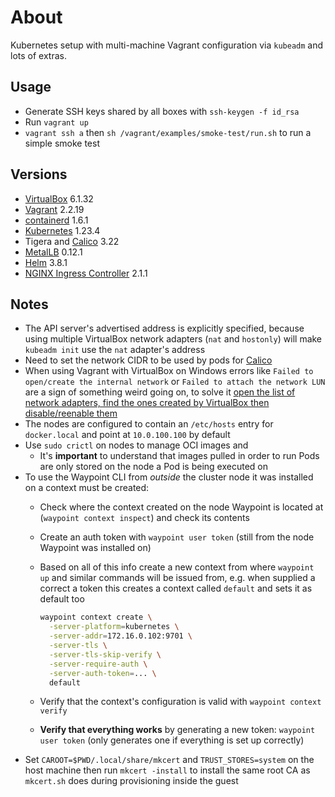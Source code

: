 # About

Kubernetes setup with multi-machine Vagrant configuration via `kubeadm` and lots of extras.

## Usage

* Generate SSH keys shared by all boxes with `ssh-keygen -f id_rsa`
* Run `vagrant up`
* `vagrant ssh a` then `sh /vagrant/examples/smoke-test/run.sh` to run a simple smoke test

## Versions

* [VirtualBox](https://www.virtualbox.org/) 6.1.32
* [Vagrant](vagrantup.com/) 2.2.19
* [containerd](https://containerd.io/) 1.6.1
* [Kubernetes](https://kubernetes.io/) 1.23.4
* Tigera and [Calico](https://projectcalico.docs.tigera.io/) 3.22
* [MetalLB](https://metallb.universe.tf/) 0.12.1
* [Helm](https://helm.sh/) 3.8.1
* [NGINX Ingress Controller](https://github.com/nginxinc/kubernetes-ingress) 2.1.1

## Notes

* The API server's advertised address is explicitly specified, because using multiple VirtualBox network adapters (`nat` and `hostonly`) will make `kubeadm init` use the `nat` adapter's address
* Need to set the network CIDR to be used by pods for [Calico](https://projectcalico.docs.tigera.io/about/about-calico)
* When using Vagrant with VirtualBox on Windows errors like `Failed to open/create the internal network` or `Failed to attach the network LUN` are a sign of something weird going on, to solve it [open the list of network adapters, find the ones created by VirtualBox then disable/reenable them](https://stackoverflow.com/a/63310051/433835)
* The nodes are configured to contain an `/etc/hosts` entry for `docker.local` and point at `10.0.100.100` by default
* Use `sudo crictl` on nodes to manage OCI images and
  * It's **important** to understand that images pulled in order to run Pods are only stored on the node a Pod is being executed on
* To use the Waypoint CLI from *outside* the cluster node it was installed on a context must be created:
  * Check where the context created on the node Waypoint is located at (`waypoint context inspect`) and check its contents
  * Create an auth token with `waypoint user token` (still from the node Waypoint was installed on)
  * Based on all of this info create a new context from where `waypoint up` and similar commands will be issued from, e.g. when supplied a correct a token this creates a context called `default` and sets it as default too

      ```sh
      waypoint context create \
        -server-platform=kubernetes \
        -server-addr=172.16.0.102:9701 \
        -server-tls \
        -server-tls-skip-verify \
        -server-require-auth \
        -server-auth-token=... \
        default
      ```

  * Verify that the context's configuration is valid with `waypoint context verify`
  * **Verify that everything works** by generating a new token: `waypoint user token` (only generates one if everything is set up correctly)
* Set `CAROOT=$PWD/.local/share/mkcert` and `TRUST_STORES=system` on the host machine then run `mkcert -install` to install the same root CA as `mkcert.sh` does during provisioning inside the guest
